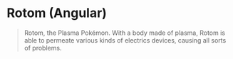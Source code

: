 # Rotom (Angular)

> Rotom, the Plasma Pokémon. With a body made of plasma, Rotom is able to permeate various kinds of electrics devices, causing all sorts of problems.
